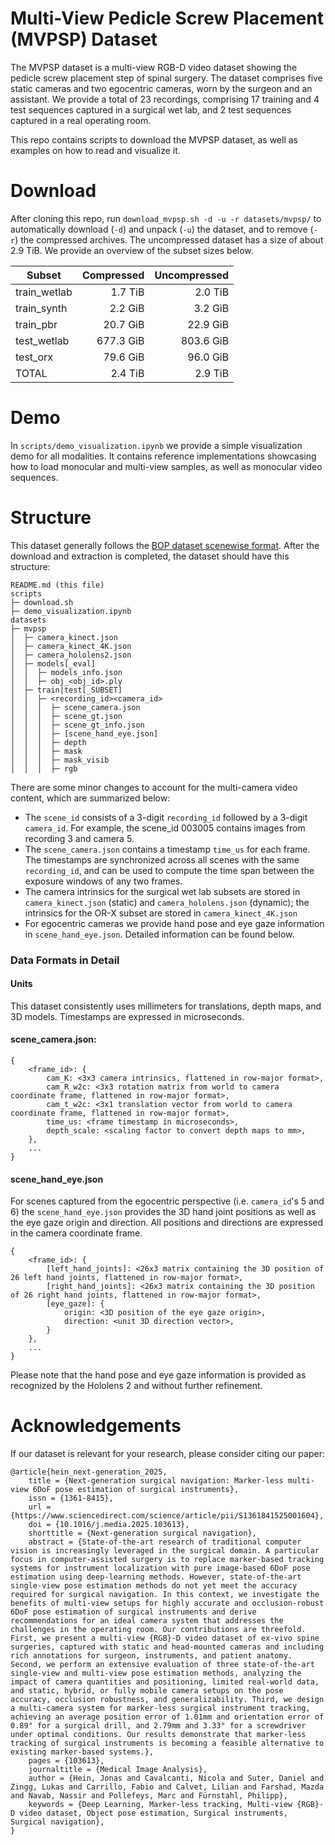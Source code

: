 # Multi-View Pedicle Screw Placement (MVPSP) Dataset
The MVPSP dataset is a multi-view RGB-D video dataset showing the pedicle screw placement step of spinal surgery.
The dataset comprises five static cameras and two egocentric cameras, worn by the surgeon and an assistant.
We provide a total of 23 recordings, comprising 17 training and 4 test sequences captured in a surgical wet lab, and 2 test sequences captured in a real operating room. 

This repo contains scripts to download the MVPSP dataset, as well as examples on how to read and visualize it.

# Download
After cloning this repo, run `download_mvpsp.sh -d -u -r datasets/mvpsp/` to automatically download (`-d`) and unpack (`-u`) the dataset, and to remove (`-r`) the compressed archives.
The uncompressed dataset has a size of about 2.9 TiB. We provide an overview of the subset sizes below.

| Subset       | Compressed | Uncompressed |
|--------------|-----------:|-------------:|
| train_wetlab |    1.7 TiB |      2.0 TiB |
| train_synth  |    2.2 GiB |      3.2 GiB |
| train_pbr    |   20.7 GiB |     22.9 GiB |
| test_wetlab  |  677.3 GiB |    803.6 GiB |
| test_orx     |   79.6 GiB |     96.0 GiB |
| TOTAL        |    2.4 TiB |      2.9 TiB |

# Demo
In `scripts/demo_visualization.ipynb` we provide a simple visualization demo for all modalities.
It contains reference implementations showcasing how to load monocular and multi-view samples, as well as monocular video sequences.

# Structure
This dataset generally follows the [BOP dataset scenewise format](https://github.com/thodan/bop_toolkit/blob/8facae674f752f9680c4d2a75bc951a6fd947f1e/docs/bop_datasets_format.md). 
After the download and extraction is completed, the dataset should have this structure:
```
README.md (this file)
scripts
├─ download.sh  
├─ demo_visualization.ipynb  
datasets
├─ mvpsp
│  ├─ camera_kinect.json
│  ├─ camera_kinect_4K.json
│  ├─ camera_hololens2.json
│  ├─ models[_eval]
│  │  ├─ models_info.json
│  │  ├─ obj_<obj_id>.ply
│  ├─ train|test[_SUBSET]
│  │  ├─ <recording_id><camera_id>
│  │  │  ├─ scene_camera.json
│  │  │  ├─ scene_gt.json
│  │  │  ├─ scene_gt_info.json
│  │  │  ├─ [scene_hand_eye.json]
│  │  │  ├─ depth
│  │  │  ├─ mask
│  │  │  ├─ mask_visib
│  │  │  ├─ rgb
```
 
There are some minor changes to account for the multi-camera video content, which are summarized below:

- The `scene_id` consists of a 3-digit `recording_id` followed by a 3-digit `camera_id`. For example, the scene_id 003005 contains images from recording 3 and camera 5.
- The `scene_camera.json` contains a timestamp `time_us` for each frame. 
The timestamps are synchronized across all scenes with the same `recording_id`, and can be used to compute the time span between the exposure windows of any two frames.
- The camera intrinsics for the surgical wet lab subsets are stored in `camera_kinect.json` (static) and `camera_hololens.json` (dynamic); the intrinsics for the OR-X subset are stored in `camera_kinect_4K.json`
- For egocentric cameras we provide hand pose and eye gaze information in `scene_hand_eye.json`. Detailed information can be found below.

### Data Formats in Detail

#### Units
This dataset consistently uses millimeters for translations, depth maps, and 3D models. Timestamps are expressed in microseconds.

#### scene_camera.json:
```
{
    <frame_id>: {
        cam_K: <3x3 camera intrinsics, flattened in row-major format>, 
        cam_R_w2c: <3x3 rotation matrix from world to camera coordinate frame, flattened in row-major format>,
        cam_t_w2c: <3x1 translation vector from world to camera coordinate frame, flattened in row-major format>,
        time_us: <frame timestamp in microseconds>,
        depth_scale: <scaling factor to convert depth maps to mm>,
    },
    ...
}
```

#### scene_hand_eye.json
For scenes captured from the egocentric perspective (i.e. `camera_id`'s 5 and 6) the `scene_hand_eye.json` provides the 3D hand joint positions as well as the eye gaze origin and direction. 
All positions and directions are expressed in the camera coordinate frame.
```
{ 
    <frame_id>: {
        [left_hand_joints]: <26x3 matrix containing the 3D position of 26 left hand joints, flattened in row-major format>, 
        [right_hand_joints]: <26x3 matrix containing the 3D position of 26 right hand joints, flattened in row-major format>, 
        [eye_gaze]: {
            origin: <3D position of the eye gaze origin>,
            direction: <unit 3D direction vector>,
        }
    },
    ...
}
```
Please note that the hand pose and eye gaze information is provided as recognized by the Hololens 2 and without further refinement.

# Acknowledgements
If our dataset is relevant for your research, please consider citing our paper:
```
@article{hein_next-generation_2025,
	title = {Next-generation surgical navigation: Marker-less multi-view 6DoF pose estimation of surgical instruments},
	issn = {1361-8415},
	url = {https://www.sciencedirect.com/science/article/pii/S1361841525001604},
	doi = {10.1016/j.media.2025.103613},
	shorttitle = {Next-generation surgical navigation},
	abstract = {State-of-the-art research of traditional computer vision is increasingly leveraged in the surgical domain. A particular focus in computer-assisted surgery is to replace marker-based tracking systems for instrument localization with pure image-based 6DoF pose estimation using deep-learning methods. However, state-of-the-art single-view pose estimation methods do not yet meet the accuracy required for surgical navigation. In this context, we investigate the benefits of multi-view setups for highly accurate and occlusion-robust 6DoF pose estimation of surgical instruments and derive recommendations for an ideal camera system that addresses the challenges in the operating room. Our contributions are threefold. First, we present a multi-view {RGB}-D video dataset of ex-vivo spine surgeries, captured with static and head-mounted cameras and including rich annotations for surgeon, instruments, and patient anatomy. Second, we perform an extensive evaluation of three state-of-the-art single-view and multi-view pose estimation methods, analyzing the impact of camera quantities and positioning, limited real-world data, and static, hybrid, or fully mobile camera setups on the pose accuracy, occlusion robustness, and generalizability. Third, we design a multi-camera system for marker-less surgical instrument tracking, achieving an average position error of 1.01mm and orientation error of 0.89° for a surgical drill, and 2.79mm and 3.33° for a screwdriver under optimal conditions. Our results demonstrate that marker-less tracking of surgical instruments is becoming a feasible alternative to existing marker-based systems.},
	pages = {103613},
	journaltitle = {Medical Image Analysis},
	author = {Hein, Jonas and Cavalcanti, Nicola and Suter, Daniel and Zingg, Lukas and Carrillo, Fabio and Calvet, Lilian and Farshad, Mazda and Navab, Nassir and Pollefeys, Marc and Fürnstahl, Philipp},
	keywords = {Deep Learning, Marker-less tracking, Multi-view {RGB}-D video dataset, Object pose estimation, Surgical instruments, Surgical navigation},
}
```